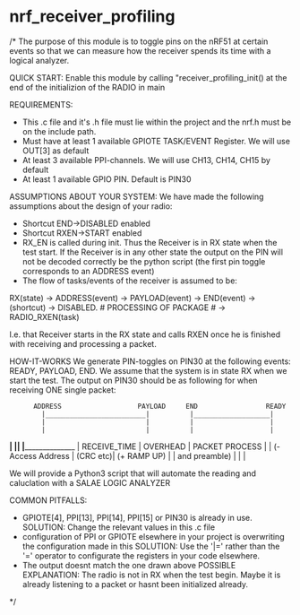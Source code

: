 # nrf_receiver_profiling
/* The purpose of this module is to toggle pins on the nRF51 at certain events so that we can measure
how the receiver spends its time with a logical analyzer.

QUICK START:
Enable this module by calling "receiver_profiling_init() at the end of the initializion of the RADIO in main


REQUIREMENTS: 
* This .c file and it's .h file must lie within the project and the nrf.h must be on 
the include path.
* Must have at least 1 available GPIOTE TASK/EVENT Register. We will use OUT[3] as default
* At least 3 available PPI-channels. We will use CH13, CH14, CH15 by default
* At least 1 available GPIO PIN. Default is PIN30


ASSUMPTIONS ABOUT YOUR SYSTEM:
We have made the following assumptions about the design of your radio:
* Shortcut END->DISABLED enabled
* Shortcut RXEN->START enabled
* RX_EN is called during init. Thus the Receiver is in RX state when the test start. If the Receiver is in any other state the output on the PIN will not be decoded correctly be the python script (the first pin toggle corresponds to an ADDRESS event)
* The flow of tasks/events of the receiver is assumed to be:


RX(state) -> ADDRESS(event) -> PAYLOAD(event) -> END(event) -> (shortcut) -> DISABLED. # PROCESSING OF PACKAGE # -> RADIO_RXEN(task)

I.e. that Receiver starts in the RX state and calls RXEN once he is finished with receiving and processing a packet.

HOW-IT-WORKS
We generate PIN-toggles on PIN30 at the following events: READY, PAYLOAD, END. We assume that the system is in state RX
when we start the test. The output on PIN30 should be as following for when receiving ONE single packet:


          ADDRESS                   PAYLOAD     END                 READY      
            |_________________________|          |___________________|
            |                         |          |                   |
            |                         |          |                   |
____________|                         |__________|                   |________________
            |       RECEIVE_TIME      | OVERHEAD |  PACKET PROCESS   |
            |       (- Access Address | (CRC etc)|   (+ RAMP UP)     |
            |           and preamble) |          |                   |

We will provide a Python3 script that will automate the reading and caluclation with a SALAE LOGIC ANALYZER

COMMON PITFALLS:
* GPIOTE[4], PPI[13], PPI[14], PPI[15] or PIN30 is already in use. 
SOLUTION: Change the relevant values in this .c file
* configuration of PPI or GPIOTE elsewhere in your project is overwriting the configuration made in this 
SOLUTION: Use the '|=' rather than the '=' operator to configurate the registers in your code elsewhere.
* The output doesnt match the one drawn above
    POSSIBLE EXPLANATION: The radio is not in RX when the test begin. Maybe it is already listening to a packet or hasnt been initialized already.

*/